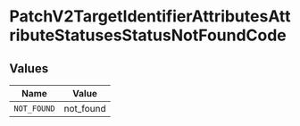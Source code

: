 # PatchV2TargetIdentifierAttributesAttributeStatusesStatusNotFoundCode


## Values

| Name        | Value       |
| ----------- | ----------- |
| `NOT_FOUND` | not_found   |